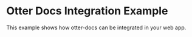 # Otter Docs Integration Example

This example shows how otter-docs can be integrated in your web app.
